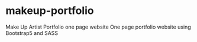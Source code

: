 # makeup-portfolio
Make Up Artist Portfolio one page website
One page portfolio website using Bootstrap5 and SASS
